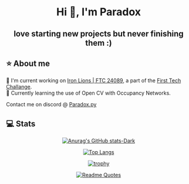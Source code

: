 <div align="center">
  
# Hi 👋, I'm Paradox 



## love starting new projects but never finishing them :) 

<div align="left">

## ⭐ About me 

🤖 I'm current working on [Iron Lions | FTC 24089](https://github.com/Marlstar/FTC24089), a part of the [First Tech Challange](https://www.firstinspires.org/robotics/ftc). <br>
🌱 Currently learning the use of Open CV with Occupancy Networks. 

Contact me on discord @ [Paradox.py](https://discord.com/users/733568404081999932)

## 💻 Stats 

<div align="center">

[![Anurag's GitHub stats-Dark](https://github-readme-stats.vercel.app/api?username=paradoxiscoding&show_icons=true&theme=dark#gh-dark-mode-only)](https://github.com/anuraghazra/github-readme-stats#gh-dark-mode-only)

[![Top Langs](https://github-readme-stats.vercel.app/api/top-langs/?username=paradoxiscoding&theme=dark&card_width=480px)](https://github.com/anuraghazra/github-readme-stats)

[![trophy](https://github-profile-trophy.vercel.app/?username=paradoxiscoding&row=1&theme=onedark)](https://github.com/ryo-ma/github-profile-trophy)

[![Readme Quotes](https://quotes-github-readme.vercel.app/api?type=horizontal&theme=dark)](https://github.com/piyushsuthar/github-readme-quotes)
